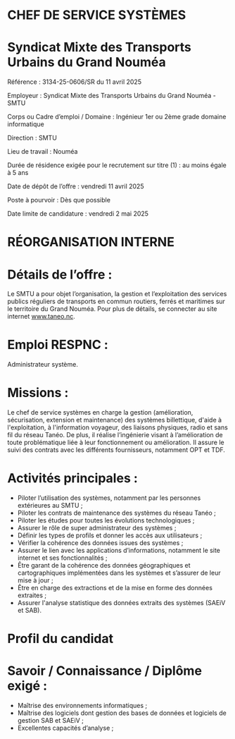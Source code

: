# CHEF DE SERVICE SYSTÈMES

# Syndicat Mixte des Transports Urbains du Grand Nouméa

Référence : 3134-25-0606/SR du 11 avril 2025

Employeur : Syndicat Mixte des Transports Urbains du Grand Nouméa - SMTU

Corps ou Cadre d’emploi / Domaine : Ingénieur 1er ou 2ème grade domaine informatique

Direction : SMTU

Lieu de travail : Nouméa

Durée de résidence exigée pour le recrutement sur titre (1) : au moins égale à 5 ans

Date de dépôt de l’offre : vendredi 11 avril 2025

Poste à pourvoir : Dès que possible

Date limite de candidature : vendredi 2 mai 2025

# RÉORGANISATION INTERNE

# Détails de l’offre :

Le SMTU a pour objet l’organisation, la gestion et l’exploitation des services publics réguliers de transports en commun routiers, ferrés et maritimes sur le territoire du Grand Nouméa. Pour plus de détails, se connecter au site internet www.taneo.nc.

# Emploi RESPNC :

Administrateur système.

# Missions :

Le chef de service systèmes en charge la gestion (amélioration, sécurisation, extension et maintenance) des systèmes billettique, d'aide à l'exploitation, à l'information voyageur, des liaisons physiques, radio et sans fil du réseau Tanéo. De plus, il réalise l’ingénierie visant à l’amélioration de toute problématique liée à leur fonctionnement ou amélioration. Il assure le suivi des contrats avec les différents fournisseurs, notamment OPT et TDF.

# Activités principales :

- Piloter l’utilisation des systèmes, notamment par les personnes extérieures au SMTU ;
- Piloter les contrats de maintenance des systèmes du réseau Tanéo ;
- Piloter les études pour toutes les évolutions technologiques ;
- Assurer le rôle de super administrateur des systèmes ;
- Définir les types de profils et donner les accès aux utilisateurs ;
- Vérifier la cohérence des données issues des systèmes ;
- Assurer le lien avec les applications d’informations, notamment le site internet et ses fonctionnalités ;
- Être garant de la cohérence des données géographiques et cartographiques implémentées dans les systèmes et s’assurer de leur mise à jour ;
- Être en charge des extractions et de la mise en forme des données extraites ;
- Assurer l'analyse statistique des données extraits des systèmes (SAEiV et SAB).

# Profil du candidat

# Savoir / Connaissance / Diplôme exigé :

- Maîtrise des environnements informatiques ;
- Maîtrise des logiciels dont gestion des bases de données et logiciels de gestion SAB et SAEiV ;
- Excellentes capacités d’analyse ;